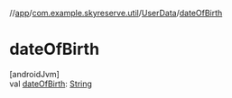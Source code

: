 //[app](../../../index.md)/[com.example.skyreserve.util](../index.md)/[UserData](index.md)/[dateOfBirth](date-of-birth.md)

# dateOfBirth

[androidJvm]\
val [dateOfBirth](date-of-birth.md): [String](https://kotlinlang.org/api/latest/jvm/stdlib/kotlin/-string/index.html)
